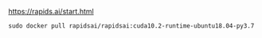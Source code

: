 


https://rapids.ai/start.html


```
sudo docker pull rapidsai/rapidsai:cuda10.2-runtime-ubuntu18.04-py3.7
```

